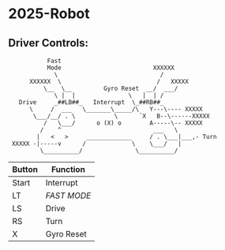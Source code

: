 # 2025-Robot



## Driver Controls:

```     
           Fast                           
           Mode                          XXXXXX
             \                             /  
      XXXXXX  \                           /   XXXXX
          \__  \__         Gyro Reset  __/  ___/
             \ |  |               \   |  | /
   Drive     _##LB##_   Interrupt  \_##RB##_
      \     /  ___   \_______\_____/\   Y---\---- XXXXX
       \___/__/ . \           \      `X   B--\------XXXXX    
          /   \___/      o (X) o        A-----\-- XXXXX   
         /    ^                          ___   \  
        |   <   >     _____________     / . \___|___,- Turn
 XXXXX -|-----v      /             \    \___/   |
         \__________/               \__________/
```

| Button | Function |
|-|-|
| Start | Interrupt |
| LT | *FAST MODE* |
| LS | Drive |
| RS | Turn |
| X  | Gyro Reset |